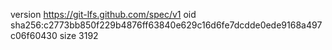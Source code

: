 version https://git-lfs.github.com/spec/v1
oid sha256:c2773bb850f229b4876ff63840e629c16d6fe7dcdde0ede9168a497c06f60430
size 3192
